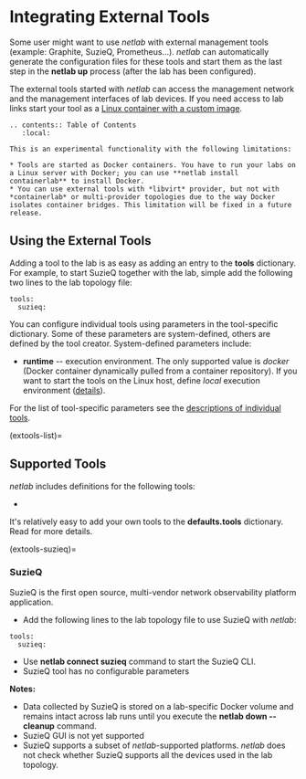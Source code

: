 # Integrating External Tools

Some user might want to use _netlab_ with external management tools (example: Graphite, SuzieQ, Prometheus...). _netlab_ can automatically generate the configuration files for these tools and start them as the last step in the **netlab up** process (after the lab has been configured).

The external tools started with _netlab_ can access the management network and the management interfaces of lab devices. If you need access to lab links start your tool as a [Linux container with a custom image](labs/clab.md#deploying-linux-containers).

```eval_rst
.. contents:: Table of Contents
   :local:
```

```{warning}
This is an experimental functionality with the following limitations:

* Tools are started as Docker containers. You have to run your labs on a Linux server with Docker; you can use **‌netlab install containerlab** to install Docker.
* You can use external tools with *‌libvirt* provider, but not with *‌containerlab* or multi-provider topologies due to the way Docker isolates container bridges. This limitation will be fixed in a future release.
```

## Using the External Tools

Adding a tool to the lab is as easy as adding an entry to the **tools** dictionary. For example, to start SuzieQ together with the lab, simple add the following two lines to the lab topology file:

```
tools:
  suzieq:
```

You can configure individual tools using parameters in the tool-specific dictionary. Some of these parameters are system-defined, others are defined by the tool creator. System-defined parameters include:

* **runtime** -- execution environment. The only supported value is *docker* (Docker container dynamically pulled from a container repository). If you want to start the tools on the Linux host, define *local* execution environment ([details](dev/extools.md)).

For the list of tool-specific parameters see the [descriptions of individual tools](extools-list).

(extools-list)=
## Supported Tools

_netlab_ includes definitions for the following tools:

* [](extools-suzieq)

It's relatively easy to add your own tools to the **defaults.tools** dictionary. Read [](dev/extools.md) for more details.

(extools-suzieq)=
### SuzieQ

SuzieQ is the first open source, multi-vendor network observability platform application.

* Add the following lines to the lab topology file to use SuzieQ with _netlab_:

```
tools:
  suzieq:
```

* Use **netlab connect suzieq** command to start the SuzieQ CLI.
* SuzieQ tool has no configurable parameters

**Notes:**

* Data collected by SuzieQ is stored on a lab-specific Docker volume and remains intact across lab runs until you execute the **netlab down --cleanup** command.
* SuzieQ GUI is not yet supported
* SuzieQ supports a subset of _netlab_-supported platforms. _netlab_ does not check whether SuzieQ supports all the devices used in the lab topology.
